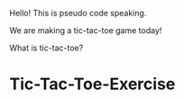 Hello! This is pseudo code speaking.

We are making a tic-tac-toe game today!

What is tic-tac-toe?
# Tic-Tac-Toe-Exercise
